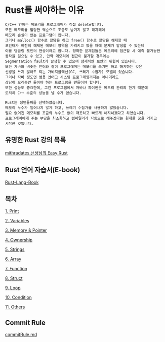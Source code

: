 # Rust를 써야하는 이유

    C/C++ 언어는 메모리를 프로그래머가 직접 delete합니다.
    모든 메모리를 할당한 역순으로 조금도 남기지 않고 해지해야
    메모리 손실이 없는 프로그램이 됩니다.
    그러나 malloc() 함수로 할당을 하고 free() 함수로 할당을 해제할 때
    포인터가 여전히 해제된 메모리 영역을 가리키고 있을 때에 문제가 발생할 수 있는데
    이를 댕글링 포인터 현상이라고 합니다. 정확한 문제점들은 메모리에 접근할 시 예측 불가능한
    동작을 일으킬 수 있고, 만약 메모리에 접근이 불가할 경우에는
    Segmentation fault가 발생할 수 있으며 잠재적인 보안의 위협이 있습니다.
    또한 자바와 비슷한 언어와 같이 프로그래머는 메모리를 쓰기만 하고 해지하는 것은
    신경을 쓰지 않아도 되는 가비지콜렉션(GC, 쓰레기 수집가) 모델이 있습니다.
    그러나 자바 정도면 범용 언어고 시스템 프로그래밍까지는 아니더라도 
    상당히 오래동안 돌아야 하는 프로그램을 만들어야 합니다.
    또한 성능도 중요한데, 그런 프로그램에서 자바나 파이썬은 메모리 관리의 한계 때문에
    도저히 C++ 수준의 성능을 낼 수가 없습니다.

    Rust는 정면돌파를 선택하였습니다.
    메모리 누수가 일어나지 않게 하고, 쓰레기 수집가를 사용하지 않았습니다.
    필요 없어진 메모리를 조금의 누수도 없이 깨끗하고 빠르게 해지하겠다고 하였습니다.
    프로그래머에게 주는 부담을 최소화하고 컴파일러가 자동으로 해주겠다는 원대한 꿈을 가지고 시작한 것입니다.

## 유명한 Rust 강의 목록

[mithradates 선생님의 Easy Rust](https://youtube.com/playlist?list=PLfllocyHVgsSJf1zO6k6o3SX2mbZjAqYE)

## Rust 언어 자습서(E-book)

[Rust-Lang-Book](https://rinthel.github.io/rust-lang-book-ko/)

## 목차

[1. Print](/Rust_learn_md/print.md)

[2. Variables](/Rust_learn_md/variable.md)

[3. Memory & Pointer](/Rust_learn_md/memory%26pointer.md)

[4. Ownership](/Rust_learn_md/ownership.md)

[5. Strings](/Rust_learn_md/strings.md)

[6. Array](/Rust_learn_md/array.md)

[7. Function](/Rust_learn_md/function.md)

[8. Struct](/Rust_learn_md/struct.md)

[9. Loop](/Rust_learn_md/loop.md)

[10. Condition](/Rust_learn_md/condition.md)

[11. Others](/Rust_learn_md/others.md)

## Commit Rule

[commitRule.md](./commitRule.md)
